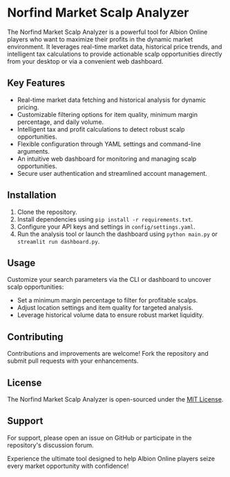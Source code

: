 # Norfind Market Scalp Analyzer

The Norfind Market Scalp Analyzer is a powerful tool for Albion Online players who want to maximize their profits in the dynamic market environment. It leverages real-time market data, historical price trends, and intelligent tax calculations to provide actionable scalp opportunities directly from your desktop or via a convenient web dashboard.

## Key Features
- Real-time market data fetching and historical analysis for dynamic pricing.
- Customizable filtering options for item quality, minimum margin percentage, and daily volume.
- Intelligent tax and profit calculations to detect robust scalp opportunities.
- Flexible configuration through YAML settings and command-line arguments.
- An intuitive web dashboard for monitoring and managing scalp opportunities.
- Secure user authentication and streamlined account management.

## Installation
1. Clone the repository.
2. Install dependencies using `pip install -r requirements.txt`.
3. Configure your API keys and settings in `config/settings.yaml`.
4. Run the analysis tool or launch the dashboard using `python main.py` or `streamlit run dashboard.py`.

## Usage
Customize your search parameters via the CLI or dashboard to uncover scalp opportunities:
- Set a minimum margin percentage to filter for profitable scalps.
- Adjust location settings and item quality for targeted analysis.
- Leverage historical volume data to ensure robust market liquidity.

## Contributing
Contributions and improvements are welcome! Fork the repository and submit pull requests with your enhancements.

## License
The Norfind Market Scalp Analyzer is open-sourced under the [MIT License](LICENSE).

## Support
For support, please open an issue on GitHub or participate in the repository's discussion forum.

Experience the ultimate tool designed to help Albion Online players seize every market opportunity with confidence!
